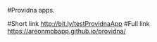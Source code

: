 #Providna apps. 

#Short link http://bit.ly/testProvidnaApp #Full link https://areonmobapp.github.io/providna/

